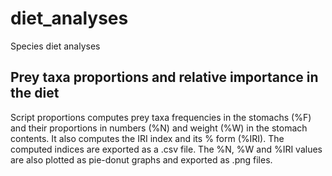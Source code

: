 # diet_analyses

Species diet analyses

## Prey taxa proportions and relative importance in the diet

Script proportions computes prey taxa frequencies in the stomachs (%F) and their proportions in numbers (%N) and weight (%W) in the stomach contents. It also computes the IRI index and its % form (%IRI). The computed indices are exported as a .csv file. The %N, %W and %IRI values are also plotted as pie-donut graphs and exported as .png files.

